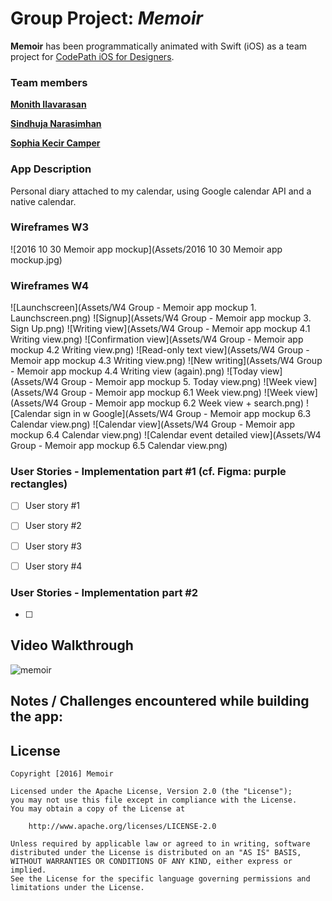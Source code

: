 # Group Project: *Memoir*


**Memoir** has been programmatically animated with Swift (iOS) as a team project for [CodePath iOS for Designers](http://codepath.com/iosfordesigners).


### Team members
[**Monith Ilavarasan**](https://github.com/Monith)

[**Sindhuja Narasimhan**](https://github.com/sindunarasimhan)

[**Sophia Kecir Camper**](https://github.com/sophiakc)


### App Description
Personal diary attached to my calendar, using Google calendar API and a native calendar.


### Wireframes W3
![2016 10 30 Memoir app mockup](Assets/2016 10 30 Memoir app mockup.jpg)

### Wireframes W4
![Launchscreen](Assets/W4 Group - Memoir app mockup 1. Launchscreen.png)
![Signup](Assets/W4 Group - Memoir app mockup 3. Sign Up.png)
![Writing view](Assets/W4 Group - Memoir app mockup 4.1 Writing view.png)
![Confirmation view](Assets/W4 Group - Memoir app mockup 4.2 Writing view.png)
![Read-only text view](Assets/W4 Group - Memoir app mockup 4.3 Writing view.png)
![New writing](Assets/W4 Group - Memoir app mockup 4.4 Writing view (again).png)
![Today view](Assets/W4 Group - Memoir app mockup 5. Today view.png)
![Week view](Assets/W4 Group - Memoir app mockup 6.1 Week view.png)
![Week view](Assets/W4 Group - Memoir app mockup 6.2 Week view + search.png)
![Calendar sign in w Google](Assets/W4 Group - Memoir app mockup 6.3 Calendar view.png)
![Calendar view](Assets/W4 Group - Memoir app mockup 6.4 Calendar view.png)
![Calendar event detailed view](Assets/W4 Group - Memoir app mockup 6.5 Calendar view.png)



### User Stories - Implementation part #1 (cf. Figma: purple rectangles)
* [ ] User story #1
* [ ] User story #2
* [ ] User story #3
* [ ] User story #4


### User Stories - Implementation part #2
* [ ] 



## Video Walkthrough

![memoir](memoir.gif)



## Notes / Challenges encountered while building the app:




## License

    Copyright [2016] Memoir

    Licensed under the Apache License, Version 2.0 (the "License");
    you may not use this file except in compliance with the License.
    You may obtain a copy of the License at

        http://www.apache.org/licenses/LICENSE-2.0

    Unless required by applicable law or agreed to in writing, software
    distributed under the License is distributed on an "AS IS" BASIS,
    WITHOUT WARRANTIES OR CONDITIONS OF ANY KIND, either express or implied.
    See the License for the specific language governing permissions and
    limitations under the License.
